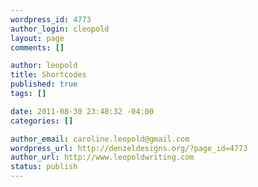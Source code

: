 ```yaml
--- 
wordpress_id: 4773
author_login: cleopold
layout: page
comments: []

author: leopold
title: Shortcodes
published: true
tags: []

date: 2011-08-30 23:48:32 -04:00
categories: []

author_email: caroline.leopold@gmail.com
wordpress_url: http://denzeldesigns.org/?page_id=4773
author_url: http://www.leopoldwriting.com
status: publish
---
```


